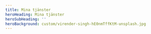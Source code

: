 ```yaml
---
title: Mina tjänster
heroHeading: Mina tjänster
heroSubHeading: ''
heroBackground: custom/virender-singh-hE0nmTffKtM-unsplash.jpg
---
```

